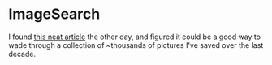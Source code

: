 # ImageSearch

I found [this neat article](https://python.plainenglish.io/creating-an-image-search-app-in-python-using-clip-and-streamlit-854933d742ca) the other day, and figured it could be a good way to wade through a collection of ~thousands of pictures I've saved over the last decade. 
